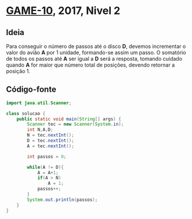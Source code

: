 # [GAME-10](https://olimpiada.ic.unicamp.br/pratique/p2/2017/f1/game10/), 2017, Nivel 2

## Ideia

Para conseguir o número de passos até o disco **D**, devemos incrementar o valor do avião **A** por 1 unidade, formando-se assim um passo. O somatório de todos os passos até **A** ser igual a **D** será a resposta, tomando cuidado quando **A** for maior que número total de posições, devendo retornar a posição 1.

## Código-fonte

```java
import java.util.Scanner;

class solucao {
    public static void main(String[] args) {
        Scanner tec = new Scanner(System.in);
        int N,A,D;
        N = tec.nextInt();
        D = tec.nextInt();
        A = tec.nextInt();

        int passos = 0;

        while(A != D){
            A = A+1;
            if(A > N)
                A = 1;
            passos++;
        }
        System.out.println(passos);
    }
}

```